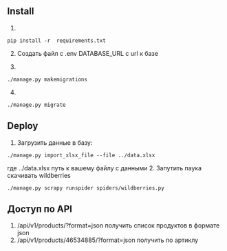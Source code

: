 

## Install
1. 
```
pip install -r  requirements.txt
```

2. Создать файл с .env DATABASE_URL с url к базе

3. 
```
./manage.py makemigrations
```

4. 
```
./manage.py migrate
```

## Deploy
1. Загрузить данные в базу:
```
./manage.py import_xlsx_file --file ../data.xlsx
```
где ../data.xlsx путь к вашему файлу с данными
2. Запутить паука скачивать wildberries 
```
./manage.py scrapy runspider spiders/wildberries.py
```

## Доступ по API
1. /api/v1/products/?format=json получить список продуктов в формате json
2. /api/v1/products/46534885/?format=json получить по артиклу
